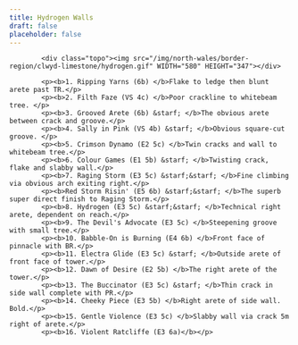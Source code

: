 ```yaml
---
title: Hydrogen Walls
draft: false
placeholder: false
---
```




            <div class="topo"><img src="/img/north-wales/border-region/clwyd-limestone/hydrogen.gif" WIDTH="580" HEIGHT="347"></div>

            <p><b>1. Ripping Yarns (6b) </b>Flake to ledge then blunt arete past TR.</p>
            <p><b>2. Filth Faze (VS 4c) </b>Poor crackline to whitebeam tree. </p>
            <p><b>3. Grooved Arete (6b) &starf; </b>The obvious arete between crack and groove.</p>
            <p><b>4. Sally in Pink (VS 4b) &starf; </b>Obvious square-cut groove. </p>
            <p><b>5. Crimson Dynamo (E2 5c) </b>Twin cracks and wall to whitebeam tree.</p>
            <p><b>6. Colour Games (E1 5b) &starf; </b>Twisting crack, flake and slabby wall.</p>
            <p><b>7. Raging Storm (E3 5c) &starf;&starf; </b>Fine climbing via obvious arch exiting right.</p>
            <p><b>Red Storm Risin' (E5 6b) &starf;&starf; </b>The superb super direct finish to Raging Storm.</p>
            <p><b>8. Hydrogen (E3 5c) &starf;&starf; </b>Technical right arete, dependent on reach.</p>
            <p><b>9. The Devil's Advocate (E3 5c) </b>Steepening groove with small tree.</p>
            <p><b>10. Babble-On is Burning (E4 6b) </b>Front face of pinnacle with BR.</p>
            <p><b>11. Electra Glide (E3 5c) &starf; </b>Outside arete of front face of tower.</p>
            <p><b>12. Dawn of Desire (E2 5b) </b>The right arete of the tower.</p>
            <p><b>13. The Buccinator (E3 5c) &starf; </b>Thin crack in side wall complete with PR.</p>
            <p><b>14. Cheeky Piece (E3 5b) </b>Right arete of side wall. Bold.</p>
            <p><b>15. Gentle Violence (E3 5c) </b>Slabby wall via crack 5m right of arete.</p>
            <p><b>16. Violent Ratcliffe (E3 6a)</b></p>




